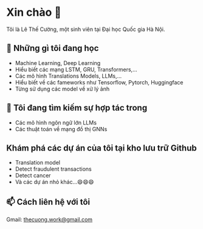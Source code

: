 # Xin chào 👋

Tôi là Lê Thế Cường, một sinh viên tại Đại học Quốc gia Hà Nội.

## 🌱 Những gì tôi đang học

- Machine Learning, Deep Learning
- Hiểu biết các mạng LSTM, GRU, Transformers,...
- Các mô hình Translations Models, LLMs,...
- Hiểu biết về các fameworks như Tensorflow, Pytorch, Huggingface
- Từng sử dụng các model về xử lý ảnh

## 👯 Tôi đang tìm kiếm sự hợp tác trong

- Các mô hình ngôn ngữ lớn LLMs
- Các thuật toán về mạng đồ thị GNNs

## Khám phá các dự án của tôi tại kho lưu trữ Github
- Translation model
- Detect fraudulent transactions
- Detect cancer
- Và các dự án nhỏ khác...😄😄😄

## 📫 Cách liên hệ với tôi

Gmail: thecuong.work@gmail.com
